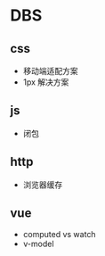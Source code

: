 <!--
 * @Author: your name
 * @Date: 2021-07-19 16:52:00
 * @LastEditTime: 2021-07-19 16:54:25
 * @LastEditors: Please set LastEditors
 * @Description: In User Settings Edit
 * @FilePath: \vue-note\Tips\实战\DBS.md
-->

# DBS

## css

- 移动端适配方案
- 1px 解决方案

## js

- 闭包

## http

- 浏览器缓存

## vue

- computed vs watch
- v-model
